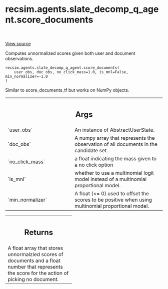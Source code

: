<div itemscope itemtype="http://developers.google.com/ReferenceObject">
<meta itemprop="name" content="recsim.agents.slate_decomp_q_agent.score_documents" />
<meta itemprop="path" content="Stable" />
</div>

# recsim.agents.slate_decomp_q_agent.score_documents

<!-- Insert buttons and diff -->

<table class="tfo-notebook-buttons tfo-api" align="left">

</table>

<a target="_blank" href="https://github.com/google-research/recsim/tree/master/recsim/agents/slate_decomp_q_agent.py">View
source</a>

Computes unnormalized scores given both user and document observations.

<pre class="devsite-click-to-copy prettyprint lang-py tfo-signature-link">
<code>recsim.agents.slate_decomp_q_agent.score_documents(
    user_obs, doc_obs, no_click_mass=1.0, is_mnl=False, min_normalizer=-1.0
)
</code></pre>

<!-- Placeholder for "Used in" -->

Similar to score_documents_tf but works on NumPy objects.

<!-- Tabular view -->

 <table class="responsive fixed orange">
<colgroup><col width="214px"><col></colgroup>
<tr><th colspan="2"><h2 class="add-link">Args</h2></th></tr>

<tr>
<td>
`user_obs`
</td>
<td>
An instance of AbstractUserState.
</td>
</tr><tr>
<td>
`doc_obs`
</td>
<td>
A numpy array that represents the observation of all documents in
the candidate set.
</td>
</tr><tr>
<td>
`no_click_mass`
</td>
<td>
a float indicating the mass given to a no click option
</td>
</tr><tr>
<td>
`is_mnl`
</td>
<td>
whether to use a multinomial logit model instead of a multinomial
proportional model.
</td>
</tr><tr>
<td>
`min_normalizer`
</td>
<td>
A float (<= 0) used to offset the scores to be positive when
using multinomial proportional model.
</td>
</tr>
</table>

<!-- Tabular view -->

 <table class="responsive fixed orange">
<colgroup><col width="214px"><col></colgroup>
<tr><th colspan="2"><h2 class="add-link">Returns</h2></th></tr>
<tr class="alt">
<td colspan="2">
A float array that stores unnormalzied scores of documents and a float
number that represents the score for the action of picking no document.
</td>
</tr>

</table>

